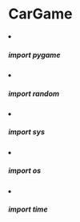 <h1> <b> CarGame </b> </h1>
<p>
  <li><h5>import pygame </h5></li>
  <li><h5>import random</h5></li>
  <li><h5>import sys</h5></li>
  <li><h5>import os</h5></li>
  <li><h5>import time </h5></li>
</p>
